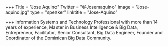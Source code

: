 ﻿+++
Title = "Jose Aquino"
Twitter = "@Josemaquino"
image = "Jose-aquino.jpg"
type = "speaker"
linktitle = "Jose-Aquino"

+++
Information Systems and Technology Professional with more than 14 years of experience, Master in Business Intelligence & Big Data, Entrepreneur, Facilitator, Senior Consultant, Big Data Engineer, Founder and Coordinator of the Dominican Big Data Community.
